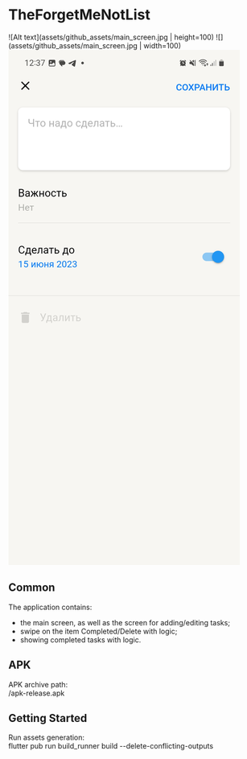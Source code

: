 # TheForgetMeNotList

![Alt text](assets/github_assets/main_screen.jpg | height=100)
![](assets/github_assets/main_screen.jpg | width=100)
![Alt text](assets/github_assets/choose_task_due_date.jpg)

## Common 

The application contains:
- the main screen, as well as the screen for adding/editing tasks;
- swipe on the item Completed/Delete with logic;
- showing completed tasks with logic.

## APK

APK archive path:<br/>
/apk-release.apk

## Getting Started

Run assets generation:<br/>
flutter pub run build_runner build --delete-conflicting-outputs


